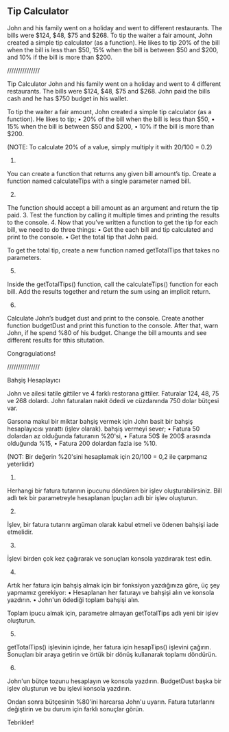 ## Tip Calculator

John and his family went on a holiday and went to different restaurants. The bills were $124, $48, $75 and $268.
To tip the waiter a fair amount, John created a simple tip calculator (as a function). He likes to tip 20% of the bill when the bill is less than $50, 15% when the bill is between $50 and $200, and 10% if the bill is more than $200.


///////////////

Tip Calculator
John and his family went on a holiday and went to 4 different restaurants. The bills were $124, $48, $75 and $268. John paid the bills cash and he has $750 budget in his wallet.

To tip the waiter a fair amount, John created a simple tip calculator (as a function). He likes to tip;
•	20% of the bill when the bill is less than $50,
•	15% when the bill is between $50 and $200,
•	10% if the bill is more than $200.

(NOTE: To calculate 20% of a value, simply multiply it with 20/100 = 0.2)

1.
You can create a function that returns any given bill amount’s tip.
Create a function named calculateTips with a single parameter named bill.

2.
The function should accept a bill amount as an argument and return the tip paid.
3.
Test the function by calling it multiple times and printing the results to the console.
4.
Now that you’ve written a function to get the tip for each bill, we need to do three things:
•	Get the each bill and tip calculated and print to the console.
•	Get the total tip that John paid.

To get the total tip, create a new function named getTotalTips that takes no parameters.

5.
Inside the getTotalTips() function, call the calculateTips() function for each bill. Add the results together and return the sum using an implicit return.

6.
Calculate John’s budget dust and print to the console. Create another function budgetDust and print this function to the console. 
After that, warn John, if he spend %80 of his budget. Change the bill amounts and see different results for tthis situtation.

Congragulations!


///////////////


Bahşiş Hesaplayıcı

John ve ailesi tatile gittiler ve 4 farklı restorana gittiler. Faturalar 124, 48, 75 ve 268 dolardı. John faturaları nakit ödedi ve cüzdanında 750 dolar bütçesi var.

Garsona makul bir miktar bahşiş vermek için John basit bir bahşiş hesaplayıcısı yarattı (işlev olarak). bahşiş vermeyi sever;
• Fatura 50 dolardan az olduğunda faturanın %20'si,
• Fatura 50$ ile 200$ arasında olduğunda %15,
• Fatura 200 dolardan fazla ise %10.

(NOT: Bir değerin %20'sini hesaplamak için 20/100 = 0,2 ile çarpmanız yeterlidir)

1.
Herhangi bir fatura tutarının ipucunu döndüren bir işlev oluşturabilirsiniz.
Bill adlı tek bir parametreyle hesaplanan İpuçları adlı bir işlev oluşturun.

2.
İşlev, bir fatura tutarını argüman olarak kabul etmeli ve ödenen bahşişi iade etmelidir.

3.
İşlevi birden çok kez çağırarak ve sonuçları konsola yazdırarak test edin.

4.
Artık her fatura için bahşiş almak için bir fonksiyon yazdığınıza göre, üç şey yapmamız gerekiyor:
• Hesaplanan her faturayı ve bahşişi alın ve konsola yazdırın.
• John'un ödediği toplam bahşişi alın.

Toplam ipucu almak için, parametre almayan getTotalTips adlı yeni bir işlev oluşturun.

5.
getTotalTips() işlevinin içinde, her fatura için hesapTips() işlevini çağırın. Sonuçları bir araya getirin ve örtük bir dönüş kullanarak toplamı döndürün.

6.
John'un bütçe tozunu hesaplayın ve konsola yazdırın. BudgetDust başka bir işlev oluşturun ve bu işlevi konsola yazdırın.

Ondan sonra bütçesinin %80'ini harcarsa John'u uyarın. Fatura tutarlarını değiştirin ve bu durum için farklı sonuçlar görün.

Tebrikler!